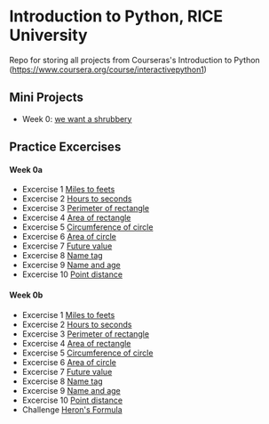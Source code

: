 # Introduction to Python, RICE University
Repo for storing all projects from Courseras's Introduction to Python (https://www.coursera.org/course/interactivepython1)

## Mini Projects
- Week 0: [we want a shrubbery](http://www.codeskulptor.org/#user40_61y3M2qdrs_0.py)

## Practice Excercises

#### Week 0a
- Excercise 1 [Miles to feets](http://www.codeskulptor.org/#user40_ua3SGjEnM8_0.py)
- Excercise 2 [Hours to seconds](http://www.codeskulptor.org/#user40_ao0D2P6CHI_0.py)
- Excercise 3 [Perimeter of rectangle](http://www.codeskulptor.org/#user40_p4y8hR1fFQ_0.py)
- Excercise 4 [Area of rectangle](http://www.codeskulptor.org/#user40_WziwbgWjco_0.py)
- Excercise 5 [Circumference of circle](http://www.codeskulptor.org/#user40_QpJjcZEGbw_0.py)
- Excercise 6 [Area of circle](http://www.codeskulptor.org/#user40_xZOwmptDP0_0.py)
- Excercise 7 [Future value](http://www.codeskulptor.org/#user40_U91of50Npu_0.py)
- Excercise 8 [Name tag](http://www.codeskulptor.org/#user40_v8RHF76BCM_0.py)
- Excercise 9 [Name and age](http://www.codeskulptor.org/#user40_7XN6nHtgNh_0.py)
- Excercise 10 [Point distance](http://www.codeskulptor.org/#user40_ya1gp8Y2xo_0.py)

#### Week 0b
- Excercise 1 [Miles to feets](http://www.codeskulptor.org/#user40_Hk2EIgNN94_3.py)
- Excercise 2 [Hours to seconds](http://www.codeskulptor.org/#user40_Ut9PYIBi42_3.py)
- Excercise 3 [Perimeter of rectangle](http://www.codeskulptor.org/#user40_xGfUgHxAL7_3.py)
- Excercise 4 [Area of rectangle](http://www.codeskulptor.org/#user40_FSB6Faelby_2.py)
- Excercise 5 [Circumference of circle](http://www.codeskulptor.org/#user40_GpYbPmLCsY_2.py)
- Excercise 6 [Area of circle](http://www.codeskulptor.org/#user40_6QlImDypdl_2.py)
- Excercise 7 [Future value](http://www.codeskulptor.org/#user40_vFA5TXJvWW_2.py)
- Excercise 8 [Name tag](http://www.codeskulptor.org/#user40_zMB0ohFeXc_2.py)
- Excercise 9 [Name and age](http://www.codeskulptor.org/#user40_T7I65TXgBL_2.py)
- Excercise 10 [Point distance](http://www.codeskulptor.org/#user40_GEL7LXdLo0_3.py)
- Challenge [Heron's Formula](http://www.codeskulptor.org/#user40_CW7E6jYxTs_3.py)
